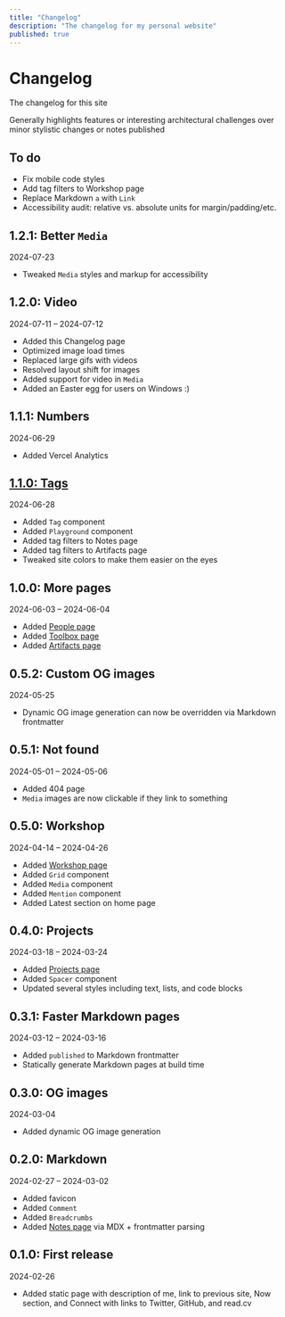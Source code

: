 ```yaml
---
title: "Changelog"
description: "The changelog for my personal website"
published: true
---
```


# Changelog

<Comment type="block">The changelog for this site</Comment>

<Comment type="block">Generally highlights features or interesting architectural challenges over minor stylistic changes or notes published</Comment>

## To do

- Fix mobile code styles
- Add tag filters to Workshop page
- Replace Markdown `a` with `Link`
- Accessibility audit: relative vs. absolute units for margin/padding/etc.

## 1.2.1: Better `Media`

<Comment type="block">2024-07-23</Comment>

- Tweaked `Media` styles and markup for accessibility

## 1.2.0: Video

<Comment type="block">2024-07-11 – 2024-07-12</Comment>

- Added this Changelog page
- Optimized image load times
- Replaced large gifs with videos
- Resolved layout shift for images
- Added support for video in `Media`
- Added an Easter egg for users on Windows :)

## 1.1.1: Numbers

<Comment type="block">2024-06-29</Comment>

- Added Vercel Analytics

## [1.1.0: Tags](/notes/site-v1-1)

<Comment type="block">2024-06-28</Comment>

- Added `Tag` component
- Added `Playground` component
- Added tag filters to Notes page
- Added tag filters to Artifacts page
- Tweaked site colors to make them easier on the eyes

## 1.0.0: More pages

<Comment type="block">2024-06-03 – 2024-06-04</Comment>

- Added [People page](/people)
- Added [Toolbox page](/toolbox)
- Added [Artifacts page](/artifacts)

## 0.5.2: Custom OG images

<Comment type="block">2024-05-25</Comment>

- Dynamic OG image generation can now be overridden via Markdown frontmatter

## 0.5.1: Not found

<Comment type="block">2024-05-01 – 2024-05-06</Comment>

- Added 404 page
- `Media` images are now clickable if they link to something

## 0.5.0: Workshop

<Comment type="block">2024-04-14 – 2024-04-26</Comment>

- Added [Workshop page](/workshop)
- Added `Grid` component
- Added `Media` component
- Added `Mention` component
- Added Latest section on home page

## 0.4.0: Projects

<Comment type="block">2024-03-18 – 2024-03-24</Comment>

- Added [Projects page](/projects)
- Added `Spacer` component
- Updated several styles including text, lists, and code blocks

## 0.3.1: Faster Markdown pages

<Comment type="block">2024-03-12 – 2024-03-16</Comment>

- Added `published` to Markdown frontmatter
- Statically generate Markdown pages at build time

## 0.3.0: OG images

<Comment type="block">2024-03-04</Comment>

- Added dynamic OG image generation

## 0.2.0: Markdown

<Comment type="block">2024-02-27 – 2024-03-02</Comment>

- Added favicon
- Added `Comment`
- Added `Breadcrumbs`
- Added [Notes page](/notes) via MDX + frontmatter parsing

## 0.1.0: First release

<Comment type="block">2024-02-26</Comment>

- Added static page with description of me, link to previous site, Now section, and Connect with links to Twitter, GitHub, and read.cv
